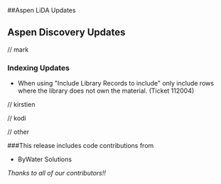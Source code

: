 ##Aspen LiDA Updates

## Aspen Discovery Updates
// mark

### Indexing Updates
- When using "Include Library Records to include" only include rows where the library does not own the material. (Ticket 112004)

// kirstien

// kodi

// other

###This release includes code contributions from
- ByWater Solutions

_Thanks to all of our contributors!!_